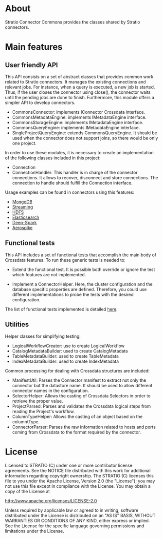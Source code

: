 # About #

Stratio Connector Commons provides the classes shared by Stratio connectors.

# Main features #

User friendly API
---------------------

This API consists on a set of abstract classes that provides common work related to Stratio connectors. It manages the existing connections and relevant  jobs. For instance, when a query is executed, a new job is started. Thus, if the user closes the connector using close(), the connector waits until the pending jobs are done to finish. Furthermore, this module offers a simpler API to develop connectors. 

 * CommonsConnector: implements IConnector Crossdata interface. 
 * CommonsMetadataEngine: implements IMetadataEngine interface.
 * CommonsStorageEngine: implements IMetadataEngine interface.
 * CommonsQueryEngine: implements IMetadataEngine interface.
 * SingleProjectQueryEngine: extends CommonsQueryEngine. It should be used when the connector does not support joins, so there would be only one project.


In order to use these modules, it is necessary to create an implementation of the following classes included in this project:

 * Connection
 * ConnectionHandler: This handler is in charge of the connector connections. It allows to recover, disconnect and store connections. The connection to handle should fulfill the Connection interface.

Usage examples can be found in connectors using this features: 

 * [MongoDB](https://github.com/Stratio/stratio-connector-mongodb)
 * [Streaming](https://github.com/Stratio/stratio-connector-streaming)
 * [HDFS](https://github.com/Stratio/stratio-connector-hdfs)
 * [Elasticsearch](https://github.com/Stratio/stratio-connector-elasticsearch)
 * [Deep-Spark](https://github.com/Stratio/stratio-connector-deep)
 * [Aerospike](https://github.com/Stratio/stratio-connector-aerospike)

Functional tests
---------------

This API includes a set of functional tests that accomplish the main body of Crossdata features. To run these generic tests is needed to: 

 * Extend the functional test. It is possible both override or ignore the test which features are not implemented. 

 * Implement a ConnectorHelper. Here, the cluster configuration and the database specific properties are defined. Therefore, you could use different implementations to probe the tests with the desired configuration.

The list of functional tests implemented is detailed [here](_doc/FunctionalTests.md).

Utilities
---------

Helper classes for simplifying testing:

 * LogicalWorkflowCreator: use to create LogicalWorkflow
 * CatalogMetadataBuilder: used to create CatalogMetadata
 * TableMetadataBuilder: used to create TableMetadata
 * IndexMetadataBuilder: used to create IndexMetadata


Common processing for dealing with Crossdata structures are included:

 * ManifestUtil: Parses the Connector manifest to extract not only the connector but the datastore name. It should be used to allow different connector names in the configuration. 
 * SelectorHelper: Allows the casting of Crossdata Selectors in order to retrieve the proper value.
 * ProjectParsed: Parses and validates the Crossdata logical steps from reading the Project's workflow. 
 * ColumnTypeHelper: Allows the casting of an object based on the columntType.
 * ConnectorParser: Parses the raw information related to hosts and ports coming from Crossdata to the format required by the connector.

# License #

Licensed to STRATIO (C) under one or more contributor license agreements.
See the NOTICE file distributed with this work for additional information
regarding copyright ownership.  The STRATIO (C) licenses this file
to you under the Apache License, Version 2.0 (the
"License"); you may not use this file except in compliance
with the License.  You may obtain a copy of the License at

  http://www.apache.org/licenses/LICENSE-2.0

Unless required by applicable law or agreed to in writing,
software distributed under the License is distributed on an
"AS IS" BASIS, WITHOUT WARRANTIES OR CONDITIONS OF ANY
KIND, either express or implied.  See the License for the
specific language governing permissions and limitations
under the License.





